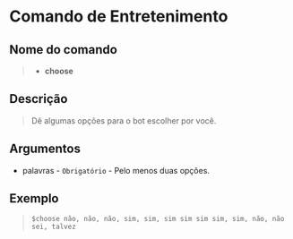 # Comando de Entretenimento

## Nome do comando
> * **choose**

## Descrição
> Dê algumas opções para o bot escolher por você.

## Argumentos
- palavras - `Obrigatório` - Pelo menos duas opções.

## Exemplo
> `$choose não, não, não, sim, sim, sim sim sim sim, sim, não, não sei, talvez`